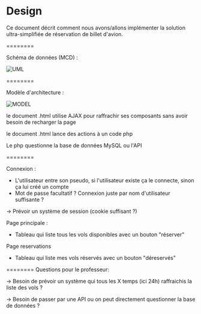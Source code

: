 Design
========

Ce document décrit comment nous avons/allons implémenter la solution ultra-simplifiée de réservation de billet d'avion.

========

Schéma de données (MCD) : 

![UML](https://cdn.discordapp.com/attachments/763035147363680298/784472095505645628/unknown.png)

========

Modèle d'architecture :

![MODEL](https://cdn.discordapp.com/attachments/763035147363680298/784479790647607356/unknown.png)

le document .html utilise AJAX pour raffrachir ses composants sans avoir besoin de recharger la page

le document .html lance des actions à un code php

Le php questionne la base de données MySQL ou l'API

========

Connexion :
- L'utilisateur entre son pseudo, si l'utilisateur existe ça le connecte, sinon ça lui créé un compte
- Mot de passe facultatif ? Connexion juste par nom d'utilisateur suffisante ?

-> Prévoir un système de session (cookie suffisant ?)

Page principale : 
- Tableau qui liste tous les vols disponibles avec un bouton "réserver"

Page reservations
- Tableau qui liste mes vols réservés avec un bouton "déreservés"

========
Questions pour le professeur:

-> Besoin de prévoir un système qui tous les X temps (ici 24h) raffraichis la liste des vols ?

-> Besoin de passer par une API ou on peut directement questionner la base de données ?
